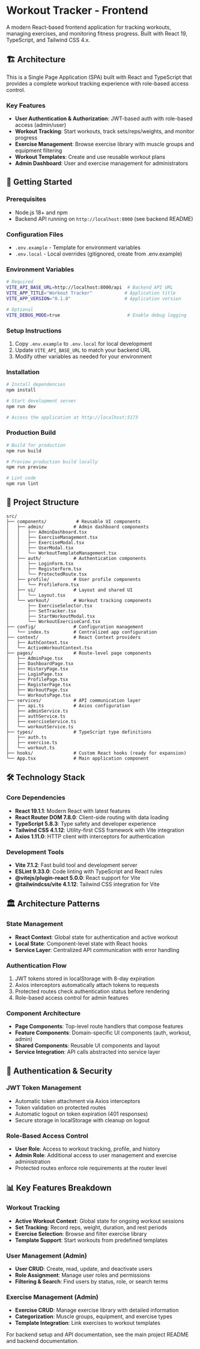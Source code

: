 # Workout Tracker - Frontend

A modern React-based frontend application for tracking workouts, managing exercises, and monitoring fitness progress. Built with React 19, TypeScript, and Tailwind CSS 4.x.

## 🏗️ Architecture

This is a Single Page Application (SPA) built with React and TypeScript that provides a complete workout tracking experience with role-based access control.

### Key Features

- **User Authentication & Authorization**: JWT-based auth with role-based access (admin/user)
- **Workout Tracking**: Start workouts, track sets/reps/weights, and monitor progress
- **Exercise Management**: Browse exercise library with muscle groups and equipment filtering
- **Workout Templates**: Create and use reusable workout plans
- **Admin Dashboard**: User and exercise management for administrators

## 🚀 Getting Started

### Prerequisites

- Node.js 18+ and npm
- Backend API running on `http://localhost:8000` (see backend README)

### Configuration Files
- `.env.example` - Template for environment variables
- `.env.local` - Local overrides (gitignored, create from .env.example)

### Environment Variables
```bash
# Required
VITE_API_BASE_URL=http://localhost:8000/api  # Backend API URL
VITE_APP_TITLE="Workout Tracker"            # Application title
VITE_APP_VERSION="0.1.0"                    # Application version

# Optional
VITE_DEBUG_MODE=true                         # Enable debug logging
```

### Setup Instructions
1. Copy `.env.example` to `.env.local` for local development
2. Update `VITE_API_BASE_URL` to match your backend URL
3. Modify other variables as needed for your environment

### Installation

```bash
# Install dependencies
npm install

# Start development server
npm run dev

# Access the application at http://localhost:5173
```

### Production Build

```bash
# Build for production
npm run build

# Preview production build locally
npm run preview

# Lint code
npm run lint
```

## 📁 Project Structure

```
src/
├── components/           # Reusable UI components
│   ├── admin/           # Admin dashboard components
│   │   ├── AdminDashboard.tsx
│   │   ├── ExerciseManagement.tsx
│   │   ├── ExerciseModal.tsx
│   │   ├── UserModal.tsx
│   │   └── WorkoutTemplateManagement.tsx
│   ├── auth/            # Authentication components
│   │   ├── LoginForm.tsx
│   │   ├── RegisterForm.tsx
│   │   └── ProtectedRoute.tsx
│   ├── profile/         # User profile components
│   │   └── ProfileForm.tsx
│   ├── ui/              # Layout and shared UI
│   │   └── Layout.tsx
│   └── workout/         # Workout tracking components
│       ├── ExerciseSelector.tsx
│       ├── SetTracker.tsx
│       ├── StartWorkoutModal.tsx
│       └── WorkoutExerciseCard.tsx
├── config/              # Configuration management
│   └── index.ts         # Centralized app configuration
├── context/             # React Context providers
│   ├── AuthContext.tsx
│   └── ActiveWorkoutContext.tsx
├── pages/               # Route-level page components
│   ├── AdminPage.tsx
│   ├── DashboardPage.tsx
│   ├── HistoryPage.tsx
│   ├── LoginPage.tsx
│   ├── ProfilePage.tsx
│   ├── RegisterPage.tsx
│   ├── WorkoutPage.tsx
│   └── WorkoutsPage.tsx
├── services/            # API communication layer
│   ├── api.ts           # Axios configuration
│   ├── adminService.ts
│   ├── authService.ts
│   ├── exerciseService.ts
│   └── workoutService.ts
├── types/               # TypeScript type definitions
│   ├── auth.ts
│   ├── exercise.ts
│   └── workout.ts
├── hooks/               # Custom React hooks (ready for expansion)
└── App.tsx              # Main application component
```

## 🛠️ Technology Stack

### Core Dependencies
- **React 19.1.1**: Modern React with latest features
- **React Router DOM 7.8.0**: Client-side routing with data loading
- **TypeScript 5.8.3**: Type safety and developer experience
- **Tailwind CSS 4.1.12**: Utility-first CSS framework with Vite integration
- **Axios 1.11.0**: HTTP client with interceptors for authentication

### Development Tools
- **Vite 7.1.2**: Fast build tool and development server
- **ESLint 9.33.0**: Code linting with TypeScript and React rules
- **@vitejs/plugin-react 5.0.0**: React support for Vite
- **@tailwindcss/vite 4.1.12**: Tailwind CSS integration for Vite

## 🏛️ Architecture Patterns

### State Management
- **React Context**: Global state for authentication and active workout
- **Local State**: Component-level state with React hooks
- **Service Layer**: Centralized API communication with error handling

### Authentication Flow
1. JWT tokens stored in localStorage with 8-day expiration
2. Axios interceptors automatically attach tokens to requests
3. Protected routes check authentication status before rendering
4. Role-based access control for admin features

### Component Architecture
- **Page Components**: Top-level route handlers that compose features
- **Feature Components**: Domain-specific UI components (auth, workout, admin)
- **Shared Components**: Reusable UI components and layout
- **Service Integration**: API calls abstracted into service layer

## 🔐 Authentication & Security

### JWT Token Management
- Automatic token attachment via Axios interceptors
- Token validation on protected routes
- Automatic logout on token expiration (401 responses)
- Secure storage in localStorage with cleanup on logout

### Role-Based Access Control
- **User Role**: Access to workout tracking, profile, and history
- **Admin Role**: Additional access to user management and exercise administration
- Protected routes enforce role requirements at the router level

## 📊 Key Features Breakdown

### Workout Tracking
- **Active Workout Context**: Global state for ongoing workout sessions
- **Set Tracking**: Record reps, weight, duration, and rest periods
- **Exercise Selection**: Browse and filter exercise library
- **Template Support**: Start workouts from predefined templates

### User Management (Admin)
- **User CRUD**: Create, read, update, and deactivate users
- **Role Assignment**: Manage user roles and permissions
- **Filtering & Search**: Find users by status, role, or search terms

### Exercise Management (Admin)
- **Exercise CRUD**: Manage exercise library with detailed information
- **Categorization**: Muscle groups, equipment, and exercise types
- **Template Integration**: Link exercises to workout templates


For backend setup and API documentation, see the main project README and backend documentation.